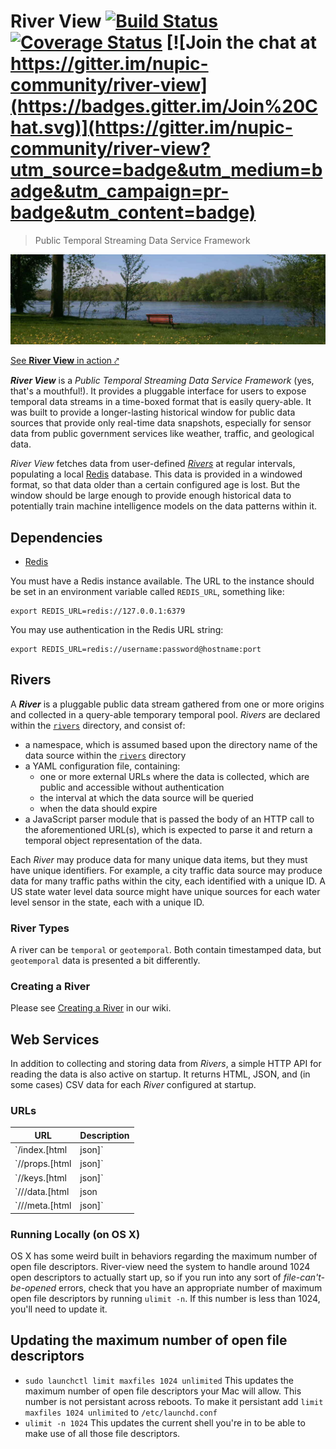 # River View [![Build Status](https://travis-ci.org/nupic-community/river-view.svg)](https://travis-ci.org/nupic-community/river-view) [![Coverage Status](https://coveralls.io/repos/nupic-community/river-view/badge.svg?branch=master&service=github)](https://coveralls.io/github/nupic-community/river-view?branch=master) [![Join the chat at https://gitter.im/nupic-community/river-view](https://badges.gitter.im/Join%20Chat.svg)](https://gitter.im/nupic-community/river-view?utm_source=badge&utm_medium=badge&utm_campaign=pr-badge&utm_content=badge)

> Public Temporal Streaming Data Service Framework


[![A View of the Mississippi River](/site/images/river-view.jpg)](https://river-view.herokuapp.com/index.html)

[See **River View** in action ⤤](http://data.numenta.org)


_**River View**_ is a _Public Temporal Streaming Data Service Framework_ (yes, that's a mouthful!). It provides a pluggable interface for users to expose temporal data streams in a time-boxed format that is easily query-able. It was built to provide a longer-lasting historical window for public data sources that provide only real-time data snapshots, especially for sensor data from public government services like weather, traffic, and geological data.

_River View_ fetches data from user-defined [_Rivers_](#Rivers) at regular intervals, populating a local [Redis](http://redis.io) database. This data is provided in a windowed format, so that data older than a certain configured age is lost. But the window should be large enough to provide enough historical data to potentially train machine intelligence models on the data patterns within it.

## Dependencies

- [Redis](http://redis.io)

You must have a Redis instance available. The URL to the instance should be set in an environment variable called `REDIS_URL`, something like:

    export REDIS_URL=redis://127.0.0.1:6379

You may use authentication in the Redis URL string:

    export REDIS_URL=redis://username:password@hostname:port

## Rivers

A _**River**_ is a pluggable public data stream gathered from one or more origins and collected in a query-able temporary temporal pool. _Rivers_ are declared within the [`rivers`](rivers) directory, and consist of:

- a namespace, which is assumed based upon the directory name of the data source within the [`rivers`](rivers) directory
- a YAML configuration file, containing:
  - one or more external URLs where the data is collected, which are public and accessible without authentication
  - the interval at which the data source will be queried
  - when the data should expire
- a JavaScript parser module that is passed the body of an HTTP call to the aforementioned URL(s), which is expected to parse it and return a temporal object representation of the data.

Each _River_ may produce data for many unique data items, but they must have unique identifiers. For example, a city traffic data source may produce data for many traffic paths within the city, each identified with a unique ID. A US state water level data source might have unique sources for each water level sensor in the state, each with a unique ID.

### River Types

A river can be `temporal` or `geotemporal`. Both contain timestamped data, but `geotemporal` data is presented a bit differently.

### Creating a River

Please see [Creating a River](https://github.com/nupic-community/river-view/wiki/Creating-a-River) in our wiki.

## Web Services

In addition to collecting and storing data from _Rivers_, a simple HTTP API for reading the data is also active on startup. It returns HTML, JSON, and (in some cases) CSV data for each _River_ configured at startup.

### URLs

| URL | Description |
| --- | ----------- |
| `/index.[html|json]` | Current _Rivers_ active in **River View** |
| `/<river-name>/props.[html|json]` | Detailed information about a _river_, including the URL to the river's keys |
| `/<river-name>/keys.[html|json]` | All unique ids for data within _river_ |
| `/<river-name>/<id>/data.[html|json|csv]` | All data for specified key |
| `/<river-name>/<id>/meta.[html|json]` | All metadata for specified key |

### Running Locally (on OS X)
OS X has some weird built in behaviors regarding the maximum number of open file descriptors. River-view
need the system to handle around 1024 open descriptors to actually start up, so if you run into any sort of
*file-can't-be-opened* errors, check that you have an appropriate number of maximum open file descriptors by
running ```ulimit -n```. If this number is less than 1024, you'll need to update it.

## Updating the maximum number of open file descriptors
- ```sudo launchctl limit maxfiles 1024 unlimited```
This updates the maximum number of open file descriptors
your Mac will allow. This number is not persistant across reboots. To make it persistant add ```limit maxfiles 1024 unlimited``` to ```/etc/launchd.conf```
- ```ulimit -n 1024``` 
This updates the current shell you're in to be able to make use of all those file descriptors. 
